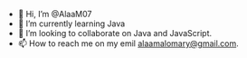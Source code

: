 - 👋 Hi, I’m @AlaaM07
- 🌱 I’m currently learning Java
- 💞️ I’m looking to collaborate on Java and JavaScript.
- 📫 How to reach me on my emil alaamalomary@gmail.com.
<!---
AlaaM07/AlaaM07 is a ✨ special ✨ repository because its `README.md` (this file) appears on your GitHub profile.
You can click the Preview link to take a look at your changes.
--->
